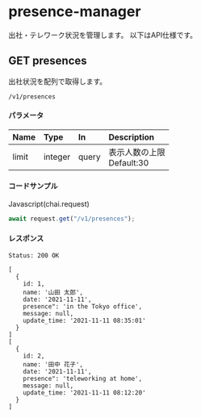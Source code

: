 # presence-manager

出社・テレワーク状況を管理します。
以下はAPI仕様です。

## GET presences
出社状況を配列で取得します。
```
/v1/presences
```
#### パラメータ
|Name|Type|In|Description|
|:----|:----|:----|:----|
|limit|integer|query|表示人数の上限 <br> Default:30|

#### コードサンプル
Javascript(chai.request)
```Javascript
await request.get("/v1/presences");
```

#### レスポンス
```
Status: 200 OK
```
```
[
  {
    id: 1,
    name: '山田 太郎',
    date: '2021-11-11',
    presence": 'in the Tokyo office',
    message: null,
    update_time: '2021-11-11 08:35:01'
  }
]
[
  {
    id: 2,
    name: '田中 花子',
    date: '2021-11-11',
    presence": 'teleworking at home',
    message: null,
    update_time: '2021-11-11 08:12:20'
  }
]
```
